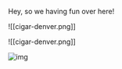 Hey, so we having fun over here!

![[cigar-denver.png]]

![[cigar-denver.png]]

![img](cigar-denver.png)
